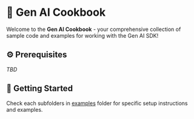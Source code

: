 # 🍳 Gen AI Cookbook

Welcome to the **Gen AI Cookbook** - your comprehensive collection of sample code and examples for working with the Gen AI SDK!

## ⚙️ Prerequisites

_TBD_

## 🚀 Getting Started

Check each subfolders in [examples](./examples/) folder for specific setup instructions and examples.
